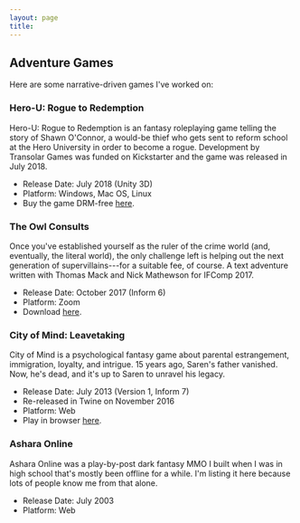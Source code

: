 ```yaml
---
layout: page
title:
---
```


## Adventure Games

Here are some narrative-driven games I've worked on:

### Hero-U: Rogue to Redemption

Hero-U: Rogue to Redemption is an fantasy roleplaying game telling the story of Shawn O'Connor, a would-be thief who gets sent to reform school at the Hero University in order to become a rogue. Development by Transolar Games was funded on Kickstarter and the game was released in July 2018.

* Release Date: July 2018 (Unity 3D)
* Platform: Windows, Mac OS, Linux
* Buy the game DRM-free [here](https://www.gog.com/game/herou_rogue_to_redemption).

### The Owl Consults

Once you've established yourself as the ruler of the crime world (and, eventually, the literal world), the only challenge left is helping out the next generation of supervillains---for a suitable fee, of course. A text adventure written with Thomas Mack and Nick Mathewson for IFComp 2017.

* Release Date: October 2017 (Inform 6)
* Platform: Zoom
* Download [here](http://ifdb.tads.org/viewgame?id=32u49mceyst7p8ey).

### City of Mind: Leavetaking

City of Mind is a psychological fantasy game about parental estrangement, immigration, loyalty, and intrigue. 15 years ago, Saren's father vanished. Now, he's dead, and it's up to Saren to unravel his legacy.

* Release Date: July 2013 (Version 1, Inform 7)
* Re-released in Twine on November 2016
* Platform: Web
* Play in browser [here](http://cidneyhamilton.com/Leavetaking.html).

### Ashara Online

Ashara Online was a play-by-post dark fantasy MMO I built when I was in high school that's mostly been offline for a while. I'm listing it here because lots of people know me from that alone.

* Release Date: July 2003
* Platform: Web